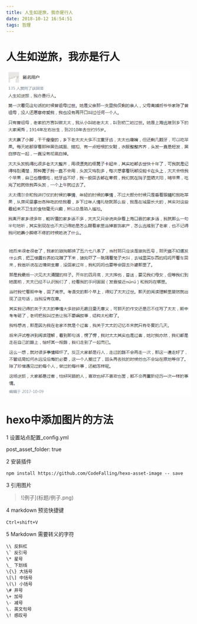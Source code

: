 ```yaml
---
title: 人生如逆旅，我亦是行人
date: 2018-10-12 16:54:51
tags: 哲理
---
```


# 人生如逆旅，我亦是行人

![](人生如逆旅，我亦是行人/a.png)

![](人生如逆旅，我亦是行人/b.png)

# hexo中添加图片的方法

1 设置站点配置_config.yml

post_asset_folder: true

2 安装插件

```
npm install https://github.com/CodeFalling/hexo-asset-image -- save
```

3 引用图片
> \!\[例子\]\(标题/例子.png\)

4 markdown 预览快捷键

`Ctrl+shift+V`

5 Markdown 需要转义的字符
```
\\ 反斜杠
\` 反引号
\* 星号
\_ 下划线
\{\} 大括号
\[\] 中括号
\(\) 小括号
\# 井号
\+ 加号
\- 减号
\. 英文句号
\! 感叹号
```
